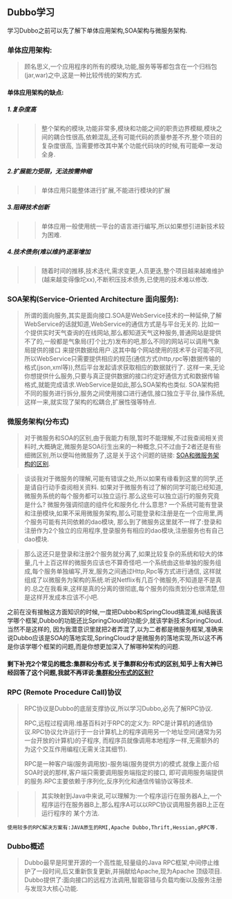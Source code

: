 ## Dubbo学习

学习Dubbo之前可以先了解下单体应用架构,SOA架构与微服务架构.

### 单体应用架构:
>顾名思义,一个应用程序的所有的模块,功能,服务等等都包含在一个归档包(jar,war)之中,这是一种比较传统的架构方式.

#### 单体应用架构的缺点:
##### 1.复杂度高
>>整个架构的模块,功能非常多,模块和功能之间的职责边界模糊,模块之间的耦合性很高,依赖混乱,还有可能代码的质量参差不齐,整个项目的复杂度很高,
>当需要修改其中某个功能代码块的时候,有可能牵一发动全身.

##### 2.扩展能力受限，无法按需伸缩
>> 单体应用只能整体进行扩展,不能进行模块的扩展

##### 3.阻碍技术创新
>> 单体应用一般使用统一平台的语言进行编写,所以如果想引进新技术较为困难.

##### 4.技术债务(难以维护)逐渐增加
>>随着时间的推移,技术迭代,需求变更,人员更迭,整个项目越来越难维护(越来越变得像坨xx),不断积压技术债务,已使用的技术难以修改.

### SOA架构(Service-Oriented Architecture 面向服务):
>所谓的面向服务,其实是面向接口.SOA是WebService技术的一种延伸,了解WebService的话就知道,WebService的通信方式是与平台无关的.
>比如一个提供实时天气查询的在线网站,那么都知道天气这种服务,普通网站是提供不了的,一般都是气象局(打个比方)发布的吧,那么不同的网站可以调用气象局提供的接口
>来提供数据给用户.这其中每个网站使用的技术平台可能不同,所以WebService只需要提供相应的规范(通信方式(http,rpc等)数据传输的格式(json,xml等)),然后平台发起请求获取相应的数据就行了.
>这样一来,无论你想提供什么服务,只要与真正提供数据的接口约定好通信方式和数据传输格式,就能完成请求.WebService是如此,那么SOA架构也类似.
>SOA架构把不同的服务进行拆分,服务之间使用接口进行通信,接口独立于平台,操作系统,这样一来,就实现了架构的松耦合,扩展性强等特点.

### 微服务架构(分布式)
>对于微服务和SOA的区别,由于我能力有限,暂时不能理解,不过我查阅相关资料时,大概确定,微服务是SOA衍生出来的一种概念,只不过由于2者还是有些细微区别,所以便叫他微服务了,这是关于这个问题的链接:
> [SOA和微服务架构的区别](https://www.zhihu.com/question/37808426).

>谈谈我对于微服务的理解,可能有错误之处,所以如果有缘看到这里的同学,还是请自行动手查阅相关资料.
如果对于微服务有过了解的同学可能已经知道,微服务系统的每个服务都可以独立运行.那么这些可以独立运行的服务究竟是什么?
微服务强调彻底的组件化和服务化.什么意思? 一个系统可能有登录和注册模块,如果不采用微服务架构,那么可能登录和注册是在一个应用里,两个服务可能有共同依赖的dao模块,
那么到了微服务这里就不一样了:登录和注册作为2个独立的应用程序,登录服务有相应的dao模块,注册服务也有自己dao模块.

>那么这还只是登录和注册2个服务就分离了,如果比较复杂的系统和较大的体量,几十上百这样的微服务应该也不算奇怪吧.一个系统由这些单独的服务组成,每个服务单独编写,开发,服务之间通过Http,Rpc等方式进行通信,
>这样就组成了以微服务为架构的系统.听说Netflix有几百个微服务,不知道是不是真的.总之在我看来,这样是真的分离的很彻底,每个服务的指责划分也很清楚,但是这样开发成本应该不小吧.

之前在没有接触这方面知识的时候,一度把Dubbo和SpringCloud搞混淆,纠结我该学哪个框架,Dubbo的功能还比SpringCloud的功能少,就该学新技术SpringCloud.当然不是这样的,
因为我潜意识里就把2者弄混了,以为二者都是微服务框架,准确来说Dubbo应该是SOA的落地实现,SpringCloud才是微服务的落地实现,所以这不再是你该学哪个框架的问题,而是你想更加深入了解哪种架构的问题.

#### 剩下补充2个常见的概念:集群和分布式.关于集群和分布式的区别,知乎上有大神已经回答了这个问题,我就不再详说:[集群和分布式的区别?](https://www.zhihu.com/question/20004877)

### RPC (Remote Procedure Call)协议
>RPC协议是Dubbo的底层支撑协议,所以学习Dubbo,必先了解RPC协议.
>
>RPC,远程过程调用.维基百科对于RPC的定义为:
>RPC是计算机的通信协议.RPC协议允许运行于一台计算机上的程序调用另一个地址空间(通常为另一台开放的计算机)的子程序,
>而程序员就像调用本地程序一样,无需额外的为这个交互作用编程(无需关注其细节).
>
>RPC是一种客户端(服务调用放)-服务端(服务提供方)的模式.就像上面介绍SOA时说的那样,客户端只需要调用服务端指定的接口,
>即可调用服务端提供的服务.RPC主要依赖于序列化,反序列化和通信传输协议等技术.

>>其实映射到Java中来说,可以理解为:一个程序运行在服务器A上,一个程序运行在服务器B上,那么程序A可以以RPC协议调用服务器B上正在运行程序的
>某个方法.

```
使用较多的RPC解决方案有:JAVA原生的RMI,Apache Dubbo,Thrift,Hessian,gRPC等.
```

### Dubbo概述
>Dubbo最早是阿里开源的一个高性能,轻量级的Java RPC框架,中间停止维护了一段时间,后又重新恢复更新,并捐献给Apache,现为Apache
>顶级项目.
>Dubbo提供了:面向接口的远程方法调用,智能容错与负载均衡以及服务注册与发现3大核心功能.